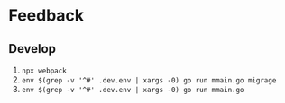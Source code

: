 # Feedback

## Develop

1. `npx webpack`
2. `env $(grep -v '^#' .dev.env | xargs -0) go run mmain.go migrage`
3. `env $(grep -v '^#' .dev.env | xargs -0) go run mmain.go`